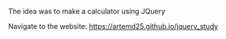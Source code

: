 The idea was to make a calculator using JQuery

Navigate to the website: https://artemd25.github.io/jquery_study
